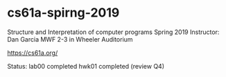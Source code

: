 # cs61a-spirng-2019
Structure and Interpretation of computer programs 
Spring 2019 
Instructor: Dan Garcia 
MWF 2-3 in Wheeler Auditorium

https://cs61a.org/

Status: 
lab00 completed 
hwk01 completed (review Q4)
